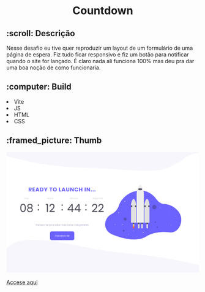 <h1 align="center">Countdown</h1>

<h2> :scroll: Descrição</h2>
<p>
  Nesse desafio eu tive quer reproduzir um layout de um formulário de uma página de espera. Fiz tudo ficar responsivo e fiz um botão para notificar quando o site for lançado. É claro nada ali funciona 100% mas deu pra dar uma boa noção de como funcionaria. 
</p>

<h2> :computer: Build</h2>
<p>
  <li>Vite</li>
  <li>JS</li>
  <li>HTML</li>
  <li>CSS</li>
</p>

<h2> :framed_picture: Thumb</h2>

<img src="./public/Thumb.png" alt="Thumb"/>



<a href="https://countdown-swart-two.vercel.app">Accese aqui</a>
